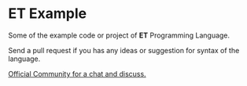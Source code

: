 # ET Example

Some of the example code or project of **ET** Programming Language.

Send a pull request if you has any ideas or suggestion for syntax of the language.

<!--
[![Gitter](https://badges.gitter.im/ET_lang/community.svg)](https://gitter.im/ET_lang/community?utm_source=badge&utm_medium=badge&utm_campaign=pr-badge)
-->
[Official Community for a chat and discuss.](https://spectrum.chat/et)
